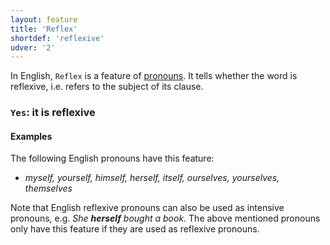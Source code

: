 ```yaml
---
layout: feature
title: 'Reflex'
shortdef: 'reflexive'
udver: '2'
---
```


In English,  `Reflex` is a feature of [pronouns](en-pos/PRON).  It tells whether the word is reflexive, i.e. refers to the subject of its clause.

### <a name="Yes">`Yes`</a>: it is reflexive

#### Examples

The following English pronouns have this feature:

* _myself, yourself, himself, herself, itself, ourselves, yourselves, themselves_

Note that English reflexive pronouns can also be used as intensive pronouns, e.g. _She <b>herself</b> bought a book_. The above mentioned pronouns only have this feature if they are used as reflexive pronouns.
<!-- Interlanguage links updated Pá kvě 14 11:08:40 CEST 2021 -->

